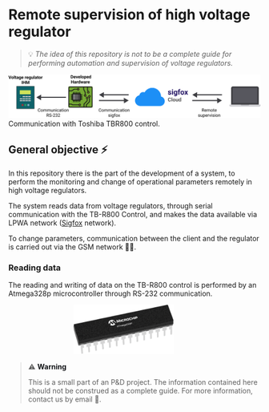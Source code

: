 # Remote supervision of high voltage regulator
> :bulb: *The idea of this repository is not to be a complete guide for performing automation and supervision of voltage regulators.*

![schematic of the project](./img/project.png)
Communication with Toshiba TBR800 control.

## General objective :zap:
In this repository there is the part of the development of a system, to perform the monitoring and change of operational parameters remotely in high voltage regulators.

The system reads data from voltage regulators, through serial communication with the TB-R800 Control, and makes the data available via LPWA network ([Sigfox](https://www.sigfox.com/) network).

To change parameters, communication between the client and the regulator is carried out via the GSM network :satellite::iphone:.

### Reading data
The reading and writing of data on the TB-R800 control is performed by an Atmega328p microcontroller through RS-232 communication.

<img src="./img/ATmega328P.png" alt="ATmega328P" style="margin-left:130px;" width="200"/>

> <span></span>
> :warning:  <span style="color:#131518"><b> Warning </b></span>
> 
> This is a small part of an P&D project. The information contained here should not be construed as a complete guide. For more information, contact us by email :love_letter:.
> <br>
